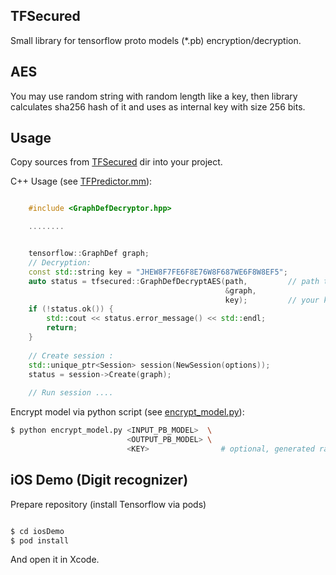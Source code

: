 ## TFSecured

Small library for tensorflow proto models (*.pb) encryption/decryption.

## AES

You may use random string with random length like a key, then library calculates sha256 hash of it and uses as internal key with size 256 bits.

## Usage 

Copy sources from [TFSecured](https://github.com/dneprDroid/TFSecured/tree/master/TFSecured) dir into your project.
 
C++ Usage (see [TFPredictor.mm](https://github.com/dneprDroid/TFSecured/blob/master/iosDemo/TFSecured-iOS/tf/predict/TFPredictor.mm)):

```cpp

    #include <GraphDefDecryptor.hpp>

    ........


    tensorflow::GraphDef graph;
    // Decryption: 
    const std::string key = "JHEW8F7FE6F8E76W8F687WE6F8W8EF5";
    auto status = tfsecured::GraphDefDecryptAES(path,         // path to *.pb file (frozen graph)
                                                &graph,
                                                key);         // your key
    if (!status.ok()) {
        std::cout << status.error_message() << std::endl;
        return;
    }
    
    // Create session :
    std::unique_ptr<Session> session(NewSession(options));
    status = session->Create(graph);
    
    // Run session ....
```


Encrypt model via python script (see [encrypt_model.py](https://github.com/dneprDroid/TFSecured/blob/master/python/encrypt_model.py)):

```bash
$ python encrypt_model.py <INPUT_PB_MODEL>  \
                          <OUTPUT_PB_MODEL> \  
                          <KEY>                # optional, generated randomly by script 

```


## iOS Demo (Digit recognizer)

Prepare repository (install Tensorflow via pods)

```bash

$ cd iosDemo
$ pod install 

``` 
And open it in Xcode.
